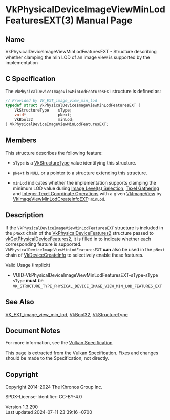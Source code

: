 # VkPhysicalDeviceImageViewMinLodFeaturesEXT(3) Manual Page

## Name

VkPhysicalDeviceImageViewMinLodFeaturesEXT - Structure describing
whether clamping the min LOD of an image view is supported by the
implementation



## <a href="#_c_specification" class="anchor"></a>C Specification

The `VkPhysicalDeviceImageViewMinLodFeaturesEXT` structure is defined
as:

``` c
// Provided by VK_EXT_image_view_min_lod
typedef struct VkPhysicalDeviceImageViewMinLodFeaturesEXT {
    VkStructureType    sType;
    void*              pNext;
    VkBool32           minLod;
} VkPhysicalDeviceImageViewMinLodFeaturesEXT;
```

## <a href="#_members" class="anchor"></a>Members

This structure describes the following feature:

- `sType` is a [VkStructureType](https://registry.khronos.org/vulkan/specs/1.3-extensions/man/html/VkStructureType.html) value identifying
  this structure.

- `pNext` is `NULL` or a pointer to a structure extending this
  structure.

- <span id="features-minLod"></span> `minLod` indicates whether the
  implementation supports clamping the minimum LOD value during <a
  href="https://registry.khronos.org/vulkan/specs/1.3-extensions/html/vkspec.html#textures-image-level-selection"
  target="_blank" rel="noopener">Image Level(s) Selection</a>, <a
  href="https://registry.khronos.org/vulkan/specs/1.3-extensions/html/vkspec.html#textures-gather"
  target="_blank" rel="noopener">Texel Gathering</a> and <a
  href="https://registry.khronos.org/vulkan/specs/1.3-extensions/html/vkspec.html#textures-integer-coordinate-operations"
  target="_blank" rel="noopener">Integer Texel Coordinate Operations</a>
  with a given [VkImageView](https://registry.khronos.org/vulkan/specs/1.3-extensions/man/html/VkImageView.html) by
  [VkImageViewMinLodCreateInfoEXT](https://registry.khronos.org/vulkan/specs/1.3-extensions/man/html/VkImageViewMinLodCreateInfoEXT.html)::`minLod`.

## <a href="#_description" class="anchor"></a>Description

If the `VkPhysicalDeviceImageViewMinLodFeaturesEXT` structure is
included in the `pNext` chain of the
[VkPhysicalDeviceFeatures2](https://registry.khronos.org/vulkan/specs/1.3-extensions/man/html/VkPhysicalDeviceFeatures2.html) structure
passed to
[vkGetPhysicalDeviceFeatures2](https://registry.khronos.org/vulkan/specs/1.3-extensions/man/html/vkGetPhysicalDeviceFeatures2.html), it is
filled in to indicate whether each corresponding feature is supported.
`VkPhysicalDeviceImageViewMinLodFeaturesEXT` **can** also be used in the
`pNext` chain of [VkDeviceCreateInfo](https://registry.khronos.org/vulkan/specs/1.3-extensions/man/html/VkDeviceCreateInfo.html) to
selectively enable these features.

Valid Usage (Implicit)

- <a href="#VUID-VkPhysicalDeviceImageViewMinLodFeaturesEXT-sType-sType"
  id="VUID-VkPhysicalDeviceImageViewMinLodFeaturesEXT-sType-sType"></a>
  VUID-VkPhysicalDeviceImageViewMinLodFeaturesEXT-sType-sType  
  `sType` **must** be
  `VK_STRUCTURE_TYPE_PHYSICAL_DEVICE_IMAGE_VIEW_MIN_LOD_FEATURES_EXT`

## <a href="#_see_also" class="anchor"></a>See Also

[VK_EXT_image_view_min_lod](https://registry.khronos.org/vulkan/specs/1.3-extensions/man/html/VK_EXT_image_view_min_lod.html),
[VkBool32](https://registry.khronos.org/vulkan/specs/1.3-extensions/man/html/VkBool32.html), [VkStructureType](https://registry.khronos.org/vulkan/specs/1.3-extensions/man/html/VkStructureType.html)

## <a href="#_document_notes" class="anchor"></a>Document Notes

For more information, see the <a
href="https://registry.khronos.org/vulkan/specs/1.3-extensions/html/vkspec.html#VkPhysicalDeviceImageViewMinLodFeaturesEXT"
target="_blank" rel="noopener">Vulkan Specification</a>

This page is extracted from the Vulkan Specification. Fixes and changes
should be made to the Specification, not directly.

## <a href="#_copyright" class="anchor"></a>Copyright

Copyright 2014-2024 The Khronos Group Inc.

SPDX-License-Identifier: CC-BY-4.0

Version 1.3.290  
Last updated 2024-07-11 23:39:16 -0700

